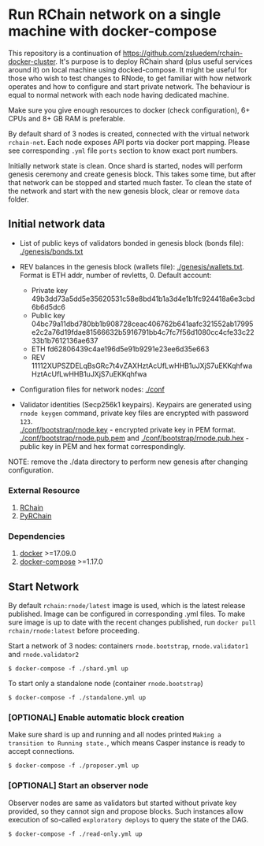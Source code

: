 # Run RChain network on a single machine with docker-compose

This repository is a continuation of https://github.com/zsluedem/rchain-docker-cluster.
It's purpose is to deploy RChain shard (plus useful services around it) on local machine using docked-compose. It might be useful for those who wish to test changes to RNode, to get familiar with how network operates and how to configure and start private network. The behaviour is equal to normal network with each node having dedicated machine.

Make sure you give enough resources to docker (check configuration), 6+ CPUs and 8+ GB RAM is preferable.

By default shard of 3 nodes is created, connected with the virtual network `rchain-net`. Each node exposes API ports via docker port mapping. Please see corresponding `.yml` file `ports` section to know exact port numbers.

Initially network state is clean. Once shard is started, nodes will perform genesis ceremony and create genesis block. This takes some time, but after that network can be stopped and started much faster. To clean the state of the network and start with the new genesis block, clear or remove `data` folder.

## Initial network data

* List of public keys of validators bonded in genesis block (bonds file): [./genesis/bonds.txt](https://github.com/rchain-community/rchain-docker-shard/genesis/bonds.txt)

* REV balances in the genesis block (wallets file): [./genesis/wallets.txt](https://github.com/rchain-community/rchain-docker-shard/genesis/wallets.txt). Format is ETH addr, number of revletts, 0. Default account:
  * Private key	49b3dd73a5dd5e35620531c58e8bd41b1a3d4e1b1fc924418a6e3cbd6b6d5dc6
  * Public key	04bc79a11dbd780bb1b908728ceac406762b641aafc321552ab17995e2c2a76d19fdae81566632b5916791bb4c7fc7f56d1080cc4cfe33c2233b1b7612136ae637
  * ETH	fd62806439c4ae196d5e91b9291e23ee6d35e663
  * REV	11112XUPSZDELqBsGRc7t4vZAXHztAcUfLwHHB1uJXjS7uEKKqhfwaHztAcUfLwHHB1uJXjS7uEKKqhfwa

* Configuration files for network nodes: [./conf](https://github.com/rchain-community/rchain-docker-shard/conf)

* Validator identities (Secp256k1 keypairs). Keypairs are generated using `rnode keygen` command, private key files are encrypted with password `123`.&nbsp;   
[./conf/bootstrap/rnode.key](https://github.com/rchain-community/rchain-docker-shard/conf/bootstrap/rnode.key) - encrypted private key in PEM format.&nbsp;  
[./conf/bootstrap/rnode.pub.pem](https://github.com/rchain-community/rchain-docker-shard/conf/bootstrap/rnode.pub.pem) and [./conf/bootstrap/rnode.pub.hex](https://github.com/rchain-community/rchain-docker-shard/conf/bootstrap/rnode.pub.hex) - public key in PEM and hex format correspondingly.

NOTE: remove the ./data directory to perform new genesis after changing configuration.

### External Resource

1. [RChain](https://github.com/rchain/rchain)
2. [PyRChain](https://github.com/rchain/pyrchain)

### Dependencies

1. [docker](https://docs.docker.com/install/) >=17.09.0
2. [docker-compose](https://docs.docker.com/compose/install/) >=1.17.0

## Start Network

By default `rchain:rnode/latest` image is used, which is the latest release published. Image can be configured in corresponding .yml files.
To make sure image is up to date with the recent changes published, run `docker pull rchain/rnode:latest` before proceeding.

Start a network of 3 nodes: containers `rnode.bootstrap`, `rnode.validator1` and `rnode.validator2`

    $ docker-compose -f ./shard.yml up

To start only a standalone node (container `rnode.bootstrap`)

    $ docker-compose -f ./standalone.yml up

### [OPTIONAL] Enable automatic block creation

Make sure shard is up and running and all nodes printed `Making a transition to Running state.`, which means Casper instance is ready to accept connections.

    $ docker-compose -f ./proposer.yml up

### [OPTIONAL] Start an observer node

Observer nodes are same as validators but started without private key provided, so they cannot sign and propose blocks. Such instances allow execution of so-called `exploratory deploys` to query the state of the DAG.

    $ docker-compose -f ./read-only.yml up